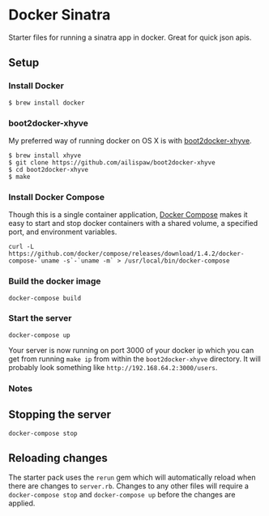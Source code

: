 Docker Sinatra
==============

Starter files for running a sinatra app in docker. Great for quick json apis.

## Setup

### Install Docker
```
$ brew install docker
```

### boot2docker-xhyve

My preferred way of running docker on OS X is with
[boot2docker-xhyve](https://github.com/ailispaw/boot2docker-xhyve/).

```
$ brew install xhyve
$ git clone https://github.com/ailispaw/boot2docker-xhyve
$ cd boot2docker-xhyve
$ make
```

### Install Docker Compose

Though this is a single container application, [Docker Compose](https://docs.docker.com/compose/)
makes it easy to start and stop docker containers with a shared volume, a specified
port, and environment variables.

```
curl -L https://github.com/docker/compose/releases/download/1.4.2/docker-compose-`uname -s`-`uname -m` > /usr/local/bin/docker-compose
```

### Build the docker image
```
docker-compose build
```

### Start the server
```
docker-compose up
```

Your server is now running on port 3000 of your docker ip which you can get from running
`make ip` from within the `boot2docker-xhyve` directory. It will probably look something
like `http://192.168.64.2:3000/users`.

### Notes

## Stopping the server

```
docker-compose stop
```

## Reloading changes

The starter pack uses the `rerun` gem which will automatically reload when there are
changes to `server.rb`. Changes to any other files will require a
`docker-compose stop` and `docker-compose up` before the changes are applied.
